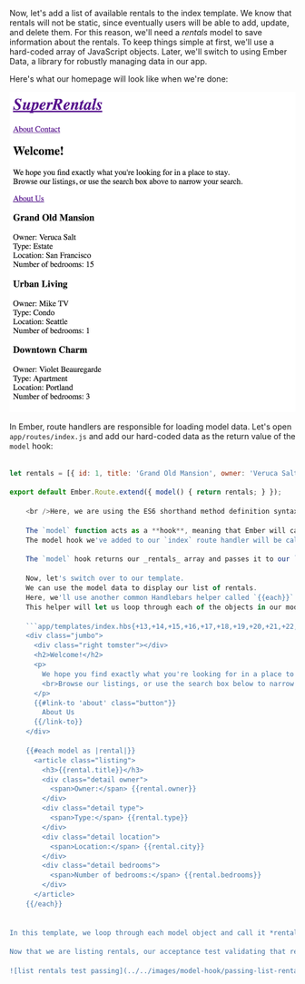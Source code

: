 Now, let's add a list of available rentals to the index template. We know that rentals will not be static, since eventually users will be able to add, update, and delete them. For this reason, we'll need a *rentals* model to save information about the rentals. To keep things simple at first, we'll use a hard-coded array of JavaScript objects. Later, we'll switch to using Ember Data, a library for robustly managing data in our app.

Here's what our homepage will look like when we're done:

![super rentals homepage with rentals list](../../images/models/super-rentals-index-with-list.png)

In Ember, route handlers are responsible for loading model data. Let's open `app/routes/index.js` and add our hard-coded data as the return value of the `model` hook:

```app/routes/index.js import Ember from 'ember';

let rentals = [{ id: 1, title: 'Grand Old Mansion', owner: 'Veruca Salt', city: 'San Francisco', type: 'Estate', bedrooms: 15, image: 'https://upload.wikimedia.org/wikipedia/commons/c/cb/Crane_estate_(5).jpg' }, { id: 2, title: 'Urban Living', owner: 'Mike TV', city: 'Seattle', type: 'Condo', bedrooms: 1, image: 'https://upload.wikimedia.org/wikipedia/commons/0/0e/Alfonso_13_Highrise_Tegucigalpa.jpg' }, { id: 3, title: 'Downtown Charm', owner: 'Violet Beauregarde', city: 'Portland', type: 'Apartment', bedrooms: 3, image: 'https://upload.wikimedia.org/wikipedia/commons/f/f7/Wheeldon_Apartment_Building_-_Portland_Oregon.jpg' }];

export default Ember.Route.extend({ model() { return rentals; } });

    <br />Here, we are using the ES6 shorthand method definition syntax: `model()` is the same as writing `model: function()`.
    
    The `model` function acts as a **hook**, meaning that Ember will call it for us during different times in our app.
    The model hook we've added to our `index` route handler will be called when a user enters the `index` route.
    
    The `model` hook returns our _rentals_ array and passes it to our `index` template as the `model` property.
    
    Now, let's switch over to our template.
    We can use the model data to display our list of rentals.
    Here, we'll use another common Handlebars helper called `{{each}}`.
    This helper will let us loop through each of the objects in our model:
    
    ```app/templates/index.hbs{+13,+14,+15,+16,+17,+18,+19,+20,+21,+22,+23,+24,+25,+26,+27,+28,+29}
    <div class="jumbo">
      <div class="right tomster"></div>
      <h2>Welcome!</h2>
      <p>
        We hope you find exactly what you're looking for in a place to stay.
        <br>Browse our listings, or use the search box below to narrow your search.
      </p>
      {{#link-to 'about' class="button"}}
        About Us
      {{/link-to}}
    </div>
    
    {{#each model as |rental|}}
      <article class="listing">
        <h3>{{rental.title}}</h3>
        <div class="detail owner">
          <span>Owner:</span> {{rental.owner}}
        </div>
        <div class="detail type">
          <span>Type:</span> {{rental.type}}
        </div>
        <div class="detail location">
          <span>Location:</span> {{rental.city}}
        </div>
        <div class="detail bedrooms">
          <span>Number of bedrooms:</span> {{rental.bedrooms}}
        </div>
      </article>
    {{/each}}
    

In this template, we loop through each model object and call it *rental*. For each rental, we then create a listing with information about the property.

Now that we are listing rentals, our acceptance test validating that rentals display should show passing:

![list rentals test passing](../../images/model-hook/passing-list-rentals-tests.png)